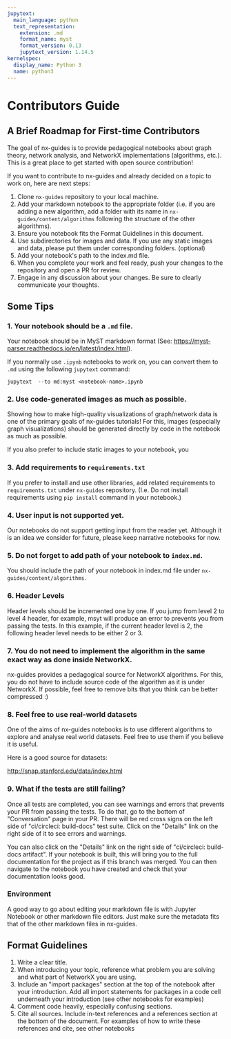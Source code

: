 ```yaml
---
jupytext:
  main_language: python
  text_representation:
    extension: .md
    format_name: myst
    format_version: 0.13
    jupytext_version: 1.14.5
kernelspec:
  display_name: Python 3
  name: python3
---
```


# Contributors Guide

## A Brief Roadmap for First-time Contributors

The goal of nx-guides is to provide pedagogical notebooks about graph theory, network analysis, and NetworkX implementations (algorithms, etc.). This is a great place to get started with open source contribution!


If you want to contribute to nx-guides and already decided on a topic to work on, here are next steps:

1. Clone `nx-guides` repository to your local machine.
2. Add your markdown notebook to the appropriate folder (i.e. if you are adding a new algorithm, add a folder with its name in `nx-guides/content/algorithms` following the structure of the other algorithms).
3. Ensure you notebook fits the Format Guidelines in this document.
4. Use subdirectories for images and data. If you use any static images and data, please put them under corresponding folders. (optional)
5. Add your notebook's path to the index.md file.
6. When you complete your work and feel ready, push your changes to the repository and open a PR for review. 
7. Engage in any discussion about your changes. Be sure to clearly communicate your thoughts.
 

## Some Tips

### 1. Your notebook should be a `.md` file.

Your notebook should be in MyST markdown format (See: https://myst-parser.readthedocs.io/en/latest/index.html). 

If you normally use `.ipynb` notebooks to work on, you can convert them to `.md` using the following `jupytext` command:

```
jupytext  --to md:myst <notebook-name>.ipynb
```

### 2. Use code-generated images as much as possible.

Showing how to make high-quality visualizations of graph/network data is one of the primary goals of nx-guides tutorials! For this, images (especially graph visualizations) should be generated directly by code in the notebook as much as possible.

If you also prefer to include static images to your notebook, you 

### 3. Add requirements to ```requirements.txt```

If you prefer to install and use other libraries, add related requirements to ```requirements.txt``` under ```nx-guides``` repository. (I.e. Do not install requirements using ```pip install``` command in your notebook.)

### 4. User input is not supported yet.

Our notebooks do not support getting input from the reader yet. Although it is an idea we consider for future, please keep narrative notebooks for now.

### 5. Do not forget to add path of your notebook to `index.md`.

You should include the path of your notebook in index.md file under `nx-guides/content/algorithms`.

### 6. Header Levels

Header levels should be incremented one by one. If you jump from level 2 to level 4 header, for example, msyt will produce an error to prevents you from passing the tests. In this example, if the current header level is 2, the following header level needs to be either 2 or 3.

### 7. You do not need to implement the algorithm in the same exact way as done inside NetworkX.

nx-guides provides a pedagogical source for NetworkX algorithms. For this, you do not have to include source code of the algorithm as it is under NetworkX. If possible, feel free to remove bits that you think can be better compressed :)

### 8. Feel free to use real-world datasets

One of the aims of nx-guides notebooks is to use different algorithms to explore and analyse real world datasets. Feel free to use them if you believe it is useful.

Here is a good source for datasets:

http://snap.stanford.edu/data/index.html

### 9. What if the tests are still failing?

Once all tests are completed, you can see warnings and errors that prevents your PR from passing the tests. To do that, go to the bottom of "Conversation" page in your PR. There will be red cross signs on the left side of "ci/circleci: build-docs" test suite. Click on the "Details" link on the right side of it to see errors and warnings.

You can also click on the "Details" link on the right side of "ci/circleci: build-docs artifact". If your notebook is built, this will bring you to the full documentation for the project as if this branch was merged. You can then navigate to the notebook you have created and check that your documentation looks good.

### Environment

A good way to go about editing your markdown file is with Jupyter Notebook or other markdown file editors. Just make sure the metadata fits that of the other markdown files in nx-guides. 

## Format Guidelines

1. Write a clear title.
2. When introducing your topic, reference what problem you are solving and what part of NetworkX you are using.
3. Include an "import packages" section at the top of the notebook after your introduction.
Add all import statements for packages in a code cell underneath your introduction (see other notebooks for examples)
4. Comment code heavily, especially confusing sections. 
5. Cite all sources. Include in-text references and a references section at the bottom of the document.
For examples of how to write these references and cite, see other notebooks
